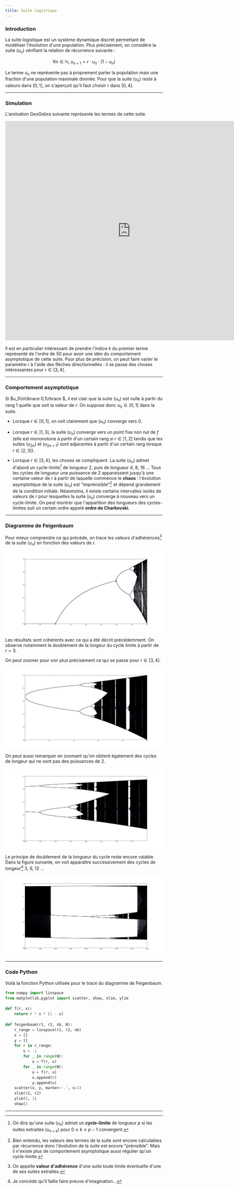 ```yaml
---
title: Suite logistique
---
```


### Introduction

La suite logistique est un système dynamique discret permettant de modéliser l'évolution d'une population. Plus précisément, on considère la suite $(u_n)$ vérifiant la relation de récurrence suivante :

$$
\forall n\in\mathbb{N},\;u_{n+1}=r\cdot u_n\cdot(1-u_n)
$$

Le terme $u_n$ ne représente pas à proprement parler la population mais une fraction d'une population maximale donnée. Pour que la suite $(u_n)$ reste à valeurs dans $[0,1]$, on s'aperçoit qu'il faut choisir $r$ dans $[0,4]$.

---

### Simulation

L'animation GeoGebra suivante représente les termes de cette suite.

<iframe scrolling="no" src="https://www.geogebra.org/material/iframe/id/SzST75DK/width/800/height/700/border/888888/sri/true/sdz/true" width="800px" height="700px" style="border:0px;">
</iframe>

Il est en particulier intéressant de prendre l'indice $k$ du premier terme représenté de l'ordre de $50$ pour avoir une idée du comportement asymptotique de cette suite. Pour plus de précision, on peut faire varier le paramètre $r$ à l'aide des flèches directionnelles : il se passe des choses intéressantes pour $r\in[3,4]$.

---

### Comportement asymptotique

Si $u_0\in\lbrace 0,1\rbrace $, il est clair que la suite $(u_n)$ est nulle à partir du rang $1$ quelle que soit la valeur de $r$. On suppose donc $u_0\in]0,1[$ dans la suite.

* Lorsque $r\in[0,1]$, on voit clairement que $(u_n)$ converge vers $0$.

* Lorsque $r\in]1,3]$, la suite $(u_n)$ converge vers un point fixe non nul de $f$ (elle est mononotone à partir d'un certain rang si $r\in]1,2]$ tandis que les suites $(u_{2n})$ et $(u_{2n+1})$ sont adjacentes à partir d'un certain rang lorsque $r\in]2,3]$).

* Lorsque $r\in]3,4]$, les choses se compliquent. La suite $(u_n)$ admet d'abord un cycle-limite[^1] de longueur $2$, puis de longueur $4$, $8$, $16$ ... Tous les cycles de longueur une puissance de $2$ apparaissent jusqu'à une certaine valeur de $r$ à partir de laquelle commence le **chaos** : l'évolution asymptotique de la suite $(u_n)$ est "imprévisible"[^2] et dépend grandement de la condition initiale. Néanmoins, il existe certains intervalles isolés de valeurs de $r$ pour lesquelles la suite $(u_n)$ converge à nouveau vers un cycle-limite. On peut montrer que l'apparition des longueurs des cycles-limites suit un certain ordre appelé **ordre de Charkovski**.

---

### Diagramme de Feigenbaum

Pour mieux comprendre ce qui précède, on trace les valeurs d'adhérences[^3] de la suite $(u_n)$ en fonction des valeurs de $r$.

![Diagramme de Feigenbaum](/images/2017/01/feigenbaum.jpeg)

Les résultats sont cohérents avec ce qui a été décrit précédemment. On observe notamment le doublement de la longeur du cycle limite à partir de $r=3$.

On peut zoomer pour voir plus précisément ce qui se passe pour $r\in[3,4]$.

![Diagramme de Feigenbaum](/images/2017/01/feigenbaum_1.jpeg)

On peut aussi remarquer en zoomant qu'on obtient également des cycles de longeur qui ne sont pas des puissances de $2$.

![Diagramme de Feigenbaum](/images/2017/01/feigenbaum_2.jpeg)

Le principe de doublement de la longueur du cycle reste encore valable. Dans la figure suivante, on voit apparaître successivement des cycles de longeur[^4] $3$, $6$, $12$ ...

![Diagramme de Feigenbaum](/images/2017/01/feigenbaum_3.jpeg)

---

### Code Python

Voilà la fonction Python utilisée pour le tracé du diagramme de Feigenbaum.

```python
from numpy import linspace
from matplotlib.pyplot import scatter, show, xlim, ylim

def f(r, x):
    return r * x * (1 - x)

def feigenbaum(r1, r2, nb, N):
    r_range = linspace(r1, r2, nb)
    x = []
    y = []
    for r in r_range:
        u = .1
        for _ in range(N):
            u = f(r, u)
        for _ in range(N):
            u = f(r, u)
            x.append(r)
            y.append(u)
    scatter(x, y, marker='.', s=1)
    xlim(r1, r2)
    ylim(0, 1)
    show()
```

---

[^1]: On dira qu'une suite $(u_n)$ admet un **cycle-limite** de longueur $p$ si les suites extraites $(u_{n+k})$ pour $0\leq k\leq p-1$ convergent.

[^2]: Bien entendu, les valeurs des termes de la suite sont encore calculables par récurrence donc l'évolution de la suite est encore "prévisible". Mais il n'existe plus de comportement asymptotique aussi régulier qu'un cycle-limite.

[^3]: On appelle **valeur d'adhérence** d'une suite toute limite éventuelle d'une de ses suites extraites.

[^4]: Je concède qu'il faille faire preuve d'imagination...
